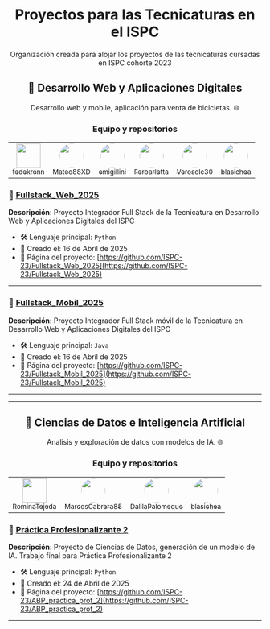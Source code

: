 <h1 align="center">Proyectos para las Tecnicaturas en el ISPC</h1>
<p align="center">Organización creada para alojar los proyectos de las tecnicaturas cursadas en ISPC cohorte 2023
</p>

<h2 align="center">🚀 Desarrollo Web y Aplicaciones Digitales</h2>

<p align="center">Desarrollo web y mobile, aplicación para venta de bicicletas. 🌐
</p>

<h3 align="center">Equipo y repositorios</h3>

<table style="border: none;" align="center">
  <tr>
    <td style="border: none;" align="center">
      <a href="https://github.com/fedekrenn">
        <img src="https://avatars.githubusercontent.com/u/90353038?v=4" width="48" border="0"/><br/>
        <sub>fedekrenn</sub>
      </a>
    </td>
    <td style="border: none;" align="center">
      <a href="https://github.com/Mateo88XD">
        <img src="https://avatars.githubusercontent.com/u/107517731?v=4" width="48" style="border-radius: 50%;"/><br/>
        <sub>Mateo88XD</sub>
      </a>
    </td>
    <td style="border: none;" align="center">
      <a href="https://github.com/emigillini">
        <img src="https://avatars.githubusercontent.com/u/116127026?v=4" width="48" style="border-radius: 50%;"/><br/>
        <sub>emigillini</sub>
      </a>
    </td>
    <td style="border: none;" align="center">
      <a href="https://github.com/Ferbarletta">
        <img src="https://avatars.githubusercontent.com/u/133985134?v=4" width="48" style="border-radius: 50%;"/><br/>
        <sub>Ferbarletta</sub>
      </a>
    </td>
    <td style="border: none;" align="center">
      <a href="https://github.com/Verosolc30">
        <img src="https://avatars.githubusercontent.com/u/134974109?v=4" width="48" style="border-radius: 50%;"/><br/>
        <sub>Verosolc30</sub>
      </a>
    </td>
    <td style="border: none;" align="center">
      <a href="https://github.com/blasichea">
        <img src="https://avatars.githubusercontent.com/u/18444604?v=4" width="48" style="border-radius: 50%;"/><br/>
        <sub>blasichea</sub>
      </a>
    </td>
  </tr>
</table>

### 🔧 [Fullstack_Web_2025](https://github.com/ISPC-23/Fullstack_Web_2025)
**Descripción**: Proyecto Integrador Full Stack de la Tecnicatura en Desarrollo Web y Aplicaciones Digitales del ISPC

- 🛠️ Lenguaje principal: `Python`
- 📅 Creado el: 16 de Abril de 2025
- 📂 Página del proyecto: [https://github.com/ISPC-23/Fullstack_Web_2025](https://github.com/ISPC-23/Fullstack_Web_2025)
---

### 🔧 [Fullstack_Mobil_2025](https://github.com/ISPC-23/Fullstack_Mobil_2025)
**Descripción**: Proyecto Integrador Full Stack móvil de la Tecnicatura en Desarrollo Web y Aplicaciones Digitales del ISPC

- 🛠️ Lenguaje principal: `Java`
- 📅 Creado el: 16 de Abril de 2025
- 📂 Página del proyecto: [https://github.com/ISPC-23/Fullstack_Mobil_2025](https://github.com/ISPC-23/Fullstack_Mobil_2025)
---

---

<h2 align="center">🚀 Ciencias de Datos e Inteligencia Artificial</h2>

<p align="center">Analisis y exploración de datos con modelos de IA. 🌐
</p>

<h3 align="center">Equipo y repositorios</h3>

<table style="border: none;" align="center">
  <tr>
    <td style="border: none;" align="center">
      <a href="https://github.com/RominaTejeda">
        <img src="https://avatars.githubusercontent.com/u/127758165?v=4" width="48" border="0"/><br/>
        <sub>RominaTejeda</sub>
      </a>
    </td>
    <td style="border: none;" align="center">
      <a href="https://github.com/MarcosCabrera85">
        <img src="https://avatars.githubusercontent.com/u/133060733?v=4" width="48" style="border-radius: 50%;"/><br/>
        <sub>MarcosCabrera85</sub>
      </a>
    </td>
    <td style="border: none;" align="center">
      <a href="https://github.com/DalilaPalomeque">
        <img src="https://avatars.githubusercontent.com/u/133918947?v=4" width="48" style="border-radius: 50%;"/><br/>
        <sub>DalilaPalomeque</sub>
      </a>
    </td>
    <td style="border: none;" align="center">
      <a href="https://github.com/blasichea">
        <img src="https://avatars.githubusercontent.com/u/18444604?v=4" width="48" style="border-radius: 50%;"/><br/>
        <sub>blasichea</sub>
      </a>
    </td>
  </tr>
</table>

### 🔧 [Práctica Profesionalizante 2](https://github.com/ISPC-23/ABP_practica_prof_2)
**Descripción**: Proyecto de Ciencias de Datos, generación de un modelo de IA. Trabajo final para Práctica Profesionalizante 2

- 🛠️ Lenguaje principal: `Python`
- 📅 Creado el: 24 de Abril de 2025
- 📂 Página del proyecto: [https://github.com/ISPC-23/ABP_practica_prof_2](https://github.com/ISPC-23/ABP_practica_prof_2)
---
